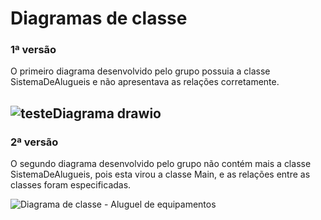# Diagramas de classe
### 1ª versão

O primeiro diagrama desenvolvido pelo grupo possuia a classe SistemaDeAlugueis e não apresentava as relações corretamente.

![testeDiagrama drawio](https://github.com/PUCAulas/AlugueMentos/assets/104283439/a8a0567d-d793-4249-a612-87c0ce0ef209)
----
### 2ª versão

O segundo diagrama desenvolvido pelo grupo não contém mais a classe SistemaDeAlugueis, pois esta virou a classe Main, e as relações entre as classes foram especificadas.

![Diagrama de classe - Aluguel de equipamentos](https://github.com/PUCAulas/AlugueMentos/assets/104326131/524bad5e-15ec-489b-8d93-b04579b90f0e)
